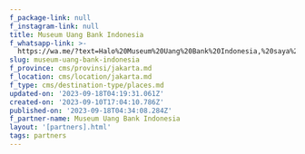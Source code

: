 ```yaml
---
f_package-link: null
f_instagram-link: null
title: Museum Uang Bank Indonesia
f_whatsapp-link: >-
  https://wa.me/?text=Halo%20Museum%20Uang%20Bank%20Indonesia,%20saya%20dapat%20info%20dari%20@loocale.id%20dan%20punya%20pertanyaan
slug: museum-uang-bank-indonesia
f_province: cms/provinsi/jakarta.md
f_location: cms/location/jakarta.md
f_type: cms/destination-type/places.md
updated-on: '2023-09-18T04:19:31.061Z'
created-on: '2023-09-10T17:04:10.786Z'
published-on: '2023-09-18T04:34:08.284Z'
f_partner-name: Museum Uang Bank Indonesia
layout: '[partners].html'
tags: partners
---
```



